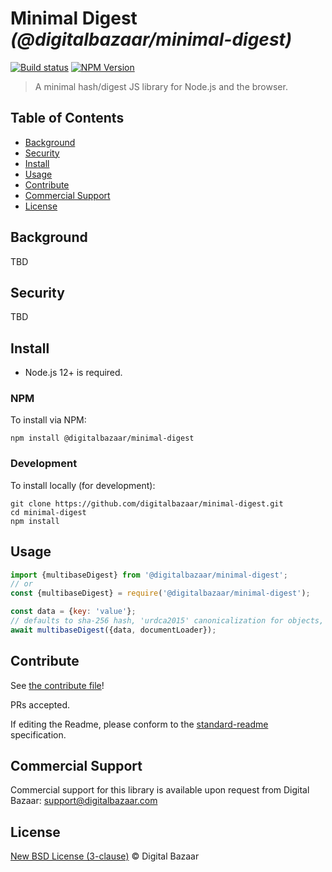 # Minimal Digest _(@digitalbazaar/minimal-digest)_

[![Build status](https://img.shields.io/github/workflow/status/digitalbazaar/minimal-digest/Node.js%20CI)](https://github.com/digitalbazaar/minimal-digest/actions?query=workflow%3A%22Node.js+CI%22)
[![NPM Version](https://img.shields.io/npm/v/@digitalbazaar/minimal-digest.svg)](https://npm.im/@digitalbazaar/minimal-digest)

> A minimal hash/digest JS library for Node.js and the browser.

## Table of Contents

- [Background](#background)
- [Security](#security)
- [Install](#install)
- [Usage](#usage)
- [Contribute](#contribute)
- [Commercial Support](#commercial-support)
- [License](#license)

## Background

TBD

## Security

TBD

## Install

- Node.js 12+ is required.

### NPM

To install via NPM:

```
npm install @digitalbazaar/minimal-digest
```

### Development

To install locally (for development):

```
git clone https://github.com/digitalbazaar/minimal-digest.git
cd minimal-digest
npm install
```

## Usage

```js
import {multibaseDigest} from '@digitalbazaar/minimal-digest';
// or
const {multibaseDigest} = require('@digitalbazaar/minimal-digest');

const data = {key: 'value'};
// defaults to sha-256 hash, 'urdca2015' canonicalization for objects, base58btc encoding
await multibaseDigest({data, documentLoader});

```

## Contribute

See [the contribute file](https://github.com/digitalbazaar/bedrock/blob/master/CONTRIBUTING.md)!

PRs accepted.

If editing the Readme, please conform to the
[standard-readme](https://github.com/RichardLitt/standard-readme) specification.

## Commercial Support

Commercial support for this library is available upon request from
Digital Bazaar: support@digitalbazaar.com

## License

[New BSD License (3-clause)](LICENSE) © Digital Bazaar
